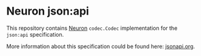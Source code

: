 # Neuron json:api

This repository contains [Neuron](https://github.com/neuronlabs/neuron) `codec.Codec` implementation for the `json:api` specification.

More information about this specification could be found here: [jsonapi.org](https://jsonapi.org).
